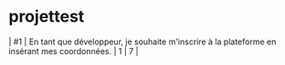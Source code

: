 # projettest
| #1 | En tant que développeur, je souhaite m'inscrire à la plateforme en insérant mes coordonnées. | 1 | 7 |
